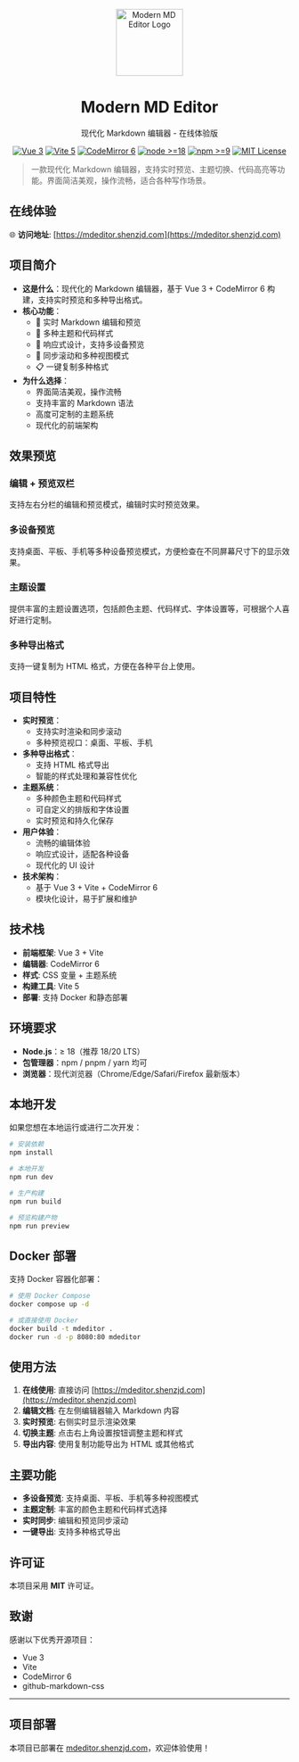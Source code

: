 <p align="center">
  <a href="./public/logo.svg" target="_blank">
    <img src="./public/logo.svg" alt="Modern MD Editor Logo" width="120" />
  </a>
</p>

<h1 align="center">Modern MD Editor</h1>
<p align="center">现代化 Markdown 编辑器 - 在线体验版</p>

<p align="center">
  <a href="https://vuejs.org/"><img src="https://img.shields.io/badge/Vue-3.x-42b883.svg" alt="Vue 3" /></a>
  <a href="https://vitejs.dev/"><img src="https://img.shields.io/badge/Vite-5.x-646CFF.svg" alt="Vite 5" /></a>
  <a href="https://codemirror.net/6/"><img src="https://img.shields.io/badge/CodeMirror-6.x-0b87da.svg" alt="CodeMirror 6" /></a>
  <a href="https://nodejs.org/"><img src="https://img.shields.io/badge/node-%3E%3D18-339933?logo=node.js&logoColor=white" alt="node >=18" /></a>
  <a href="https://www.npmjs.com/"><img src="https://img.shields.io/badge/npm-%3E%3D9-CB3837?logo=npm&logoColor=white" alt="npm >=9" /></a>
  <a href="./LICENSE"><img src="https://img.shields.io/badge/License-MIT-green.svg" alt="MIT License" /></a>
</p>

> 一款现代化 Markdown 编辑器，支持实时预览、主题切换、代码高亮等功能。界面简洁美观，操作流畅，适合各种写作场景。

## 在线体验

🌐 **访问地址**: [https://mdeditor.shenzjd.com](https://mdeditor.shenzjd.com)

## 项目简介

- **这是什么**：现代化的 Markdown 编辑器，基于 Vue 3 + CodeMirror 6 构建，支持实时预览和多种导出格式。
- **核心功能**：
  - 📝 实时 Markdown 编辑和预览
  - 🎨 多种主题和代码样式
  - 📱 响应式设计，支持多设备预览
  - 🔄 同步滚动和多种视图模式
  - 📋 一键复制多种格式
- **为什么选择**：
  - 界面简洁美观，操作流畅
  - 支持丰富的 Markdown 语法
  - 高度可定制的主题系统
  - 现代化的前端架构

## 效果预览

### 编辑 + 预览双栏

支持左右分栏的编辑和预览模式，编辑时实时预览效果。

### 多设备预览

支持桌面、平板、手机等多种设备预览模式，方便检查在不同屏幕尺寸下的显示效果。

### 主题设置

提供丰富的主题设置选项，包括颜色主题、代码样式、字体设置等，可根据个人喜好进行定制。

### 多种导出格式

支持一键复制为 HTML 格式，方便在各种平台上使用。

## 项目特性

- **实时预览**：
  - 支持实时渲染和同步滚动
  - 多种预览视口：桌面、平板、手机
- **多种导出格式**：
  - 支持 HTML 格式导出
  - 智能的样式处理和兼容性优化
- **主题系统**：
  - 多种颜色主题和代码样式
  - 可自定义的排版和字体设置
  - 实时预览和持久化保存
- **用户体验**：
  - 流畅的编辑体验
  - 响应式设计，适配各种设备
  - 现代化的 UI 设计
- **技术架构**：
  - 基于 Vue 3 + Vite + CodeMirror 6
  - 模块化设计，易于扩展和维护

## 技术栈

- **前端框架**: Vue 3 + Vite
- **编辑器**: CodeMirror 6
- **样式**: CSS 变量 + 主题系统
- **构建工具**: Vite 5
- **部署**: 支持 Docker 和静态部署

## 环境要求

- **Node.js**：≥ 18（推荐 18/20 LTS）
- **包管理器**：npm / pnpm / yarn 均可
- **浏览器**：现代浏览器（Chrome/Edge/Safari/Firefox 最新版本）

## 本地开发

如果您想在本地运行或进行二次开发：

```bash
# 安装依赖
npm install

# 本地开发
npm run dev

# 生产构建
npm run build

# 预览构建产物
npm run preview
```

## Docker 部署

支持 Docker 容器化部署：

```bash
# 使用 Docker Compose
docker compose up -d

# 或直接使用 Docker
docker build -t mdeditor .
docker run -d -p 8080:80 mdeditor
```

## 使用方法

1. **在线使用**: 直接访问 [https://mdeditor.shenzjd.com](https://mdeditor.shenzjd.com)
2. **编辑文档**: 在左侧编辑器输入 Markdown 内容
3. **实时预览**: 右侧实时显示渲染效果
4. **切换主题**: 点击右上角设置按钮调整主题和样式
5. **导出内容**: 使用复制功能导出为 HTML 或其他格式

## 主要功能

- **多设备预览**: 支持桌面、平板、手机等多种视图模式
- **主题定制**: 丰富的颜色主题和代码样式选择
- **实时同步**: 编辑和预览同步滚动
- **一键导出**: 支持多种格式导出

## 许可证

本项目采用 **MIT** 许可证。

## 致谢

感谢以下优秀开源项目：

- Vue 3
- Vite
- CodeMirror 6
- github-markdown-css

---

## 项目部署

本项目已部署在 [mdeditor.shenzjd.com](https://mdeditor.shenzjd.com)，欢迎体验使用！
